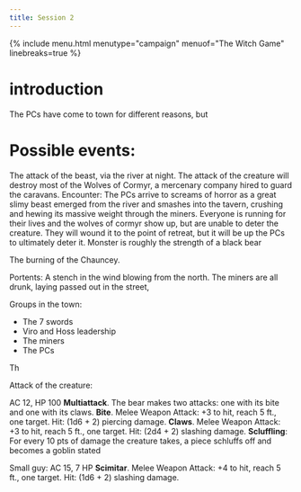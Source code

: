 ```yaml
---
title: Session 2
---
```


{% include menu.html menutype="campaign" menuof="The Witch Game" linebreaks=true %}

# introduction

The PCs have come to town for different reasons, but 

# Possible events:
The attack of the beast, via the river at night. 
    The attack of the creature will destroy most of the Wolves of Cormyr, a mercenary company hired to guard the caravans.
    Encounter: The PCs arrive to screams of horror as a great slimy beast emerged from the river and smashes into the tavern, crushing and hewing its massive weight through the miners. Everyone is running for their lives and the wolves of cormyr show up, but are unable to deter the creature. They will wound it to the point of retreat, but it will be up the PCs to ultimately deter it. 
    Monster is roughly the strength of a black bear
    
The burning of the Chauncey.


Portents:
A stench in the wind blowing from the north.
The miners are all drunk, laying passed out in the street,

Groups in the town:
- The 7 swords
- Viro and Hoss leadership
- The miners
- The PCs

Th

Attack of the creature:

AC 12, HP 100
**Multiattack**. The bear makes two attacks: one with its bite and one with its claws.
**Bite**. Melee Weapon Attack: +3 to hit, reach 5 ft., one target. Hit: (1d6 + 2) piercing damage.
**Claws**. Melee Weapon Attack: +3 to hit, reach 5 ft., one target. Hit: (2d4 + 2) slashing damage.
**Scluffling**: For every 10 pts of damage the creature takes, a piece schluffs off and becomes a goblin stated

Small guy:
AC 15, 7 HP
**Scimitar**. Melee Weapon Attack: +4 to hit, reach 5 ft., one target. Hit: (1d6 + 2) slashing damage.

